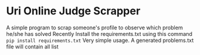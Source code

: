 # Uri Online Judge Scrapper

A simple program to scrap someone's profile to observe which problem he/she has solved Recently
Install the requirements.txt using this command `pip install requirements.txt`
Very simple usage.
A generated problems.txt file will contain all list